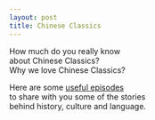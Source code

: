 ```yaml
---
layout: post
title: Chinese Classics
---
```


How much do you really know   
about Chinese Classics?   
Why we love Chinese Classics?

Here are some [useful episodes](https://chinaplus.cri.cn/podcast/list/12)   
to share with you some of the stories   
behind history, culture and language.
